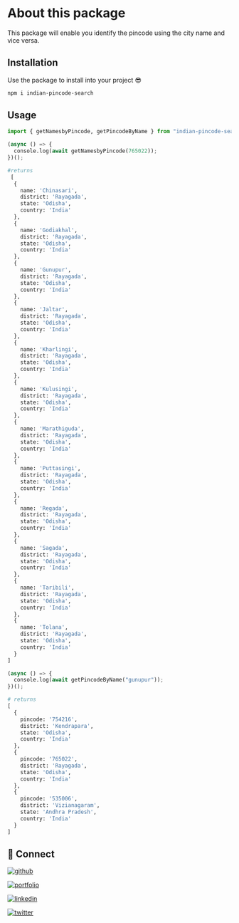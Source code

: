 # About this package

This package will enable you identify the pincode using the city name and vice versa.

## Installation

Use the package to install into your project 😎

```bash
npm i indian-pincode-search
```

## Usage

```python
import { getNamesbyPincode, getPincodeByName } from "indian-pincode-search";

(async () => {
  console.log(await getNamesbyPincode(765022));
})();

#returns
 [
  {
    name: 'Chinasari',
    district: 'Rayagada',
    state: 'Odisha',
    country: 'India'
  },
  {
    name: 'Godiakhal',
    district: 'Rayagada',
    state: 'Odisha',
    country: 'India'
  },
  {
    name: 'Gunupur',
    district: 'Rayagada',
    state: 'Odisha',
    country: 'India'
  },
  {
    name: 'Jaltar',
    district: 'Rayagada',
    state: 'Odisha',
    country: 'India'
  },
  {
    name: 'Kharlingi',
    district: 'Rayagada',
    state: 'Odisha',
    country: 'India'
  },
  {
    name: 'Kulusingi',
    district: 'Rayagada',
    state: 'Odisha',
    country: 'India'
  },
  {
    name: 'Marathiguda',
    district: 'Rayagada',
    state: 'Odisha',
    country: 'India'
  },
  {
    name: 'Puttasingi',
    district: 'Rayagada',
    state: 'Odisha',
    country: 'India'
  },
  {
    name: 'Regada',
    district: 'Rayagada',
    state: 'Odisha',
    country: 'India'
  },
  {
    name: 'Sagada',
    district: 'Rayagada',
    state: 'Odisha',
    country: 'India'
  },
  {
    name: 'Taribili',
    district: 'Rayagada',
    state: 'Odisha',
    country: 'India'
  },
  {
    name: 'Tolana',
    district: 'Rayagada',
    state: 'Odisha',
    country: 'India'
  }
]

(async () => {
  console.log(await getPincodeByName("gunupur"));
})();

# returns
[
  {
    pincode: '754216',
    district: 'Kendrapara',
    state: 'Odisha',
    country: 'India'
  },
  {
    pincode: '765022',
    district: 'Rayagada',
    state: 'Odisha',
    country: 'India'
  },
  {
    pincode: '535006',
    district: 'Vizianagaram',
    state: 'Andhra Pradesh',
    country: 'India'
  }
]
```

## 🔗 Connect

[![github](https://img.shields.io/badge/GitHub-100000?style=for-the-badge&logo=github&logoColor=white)](https://github.com/subham1901)

[![portfolio](https://img.shields.io/badge/my_portfolio-000?style=for-the-badge&logo=ko-fi&logoColor=white)](https://subham1901.github.io/subham-portfolio/)

[![linkedin](https://img.shields.io/badge/linkedin-0A66C2?style=for-the-badge&logo=linkedin&logoColor=white)](https://www.linkedin.com/in/subham-prasad-panda-a4b2371b6)

[![twitter](https://img.shields.io/badge/twitter-1DA1F2?style=for-the-badge&logo=twitter&logoColor=white)](https://twitter.com/SubhamPrasadP13)
